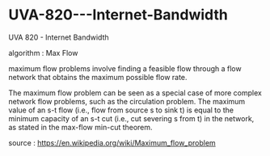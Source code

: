 # UVA-820---Internet-Bandwidth
UVA 820 - Internet Bandwidth

algorithm : Max Flow

maximum flow problems involve finding a feasible flow through a flow network that obtains the maximum possible flow rate.

The maximum flow problem can be seen as a special case of more complex network flow problems, such as the circulation problem. The maximum value of an s-t flow (i.e., flow from source s to sink t) is equal to the minimum capacity of an s-t cut (i.e., cut severing s from t) in the network, as stated in the max-flow min-cut theorem.

source : https://en.wikipedia.org/wiki/Maximum_flow_problem
